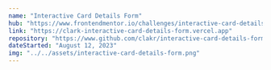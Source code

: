 ```yaml
---
name: "Interactive Card Details Form"
hub: "https://www.frontendmentor.io/challenges/interactive-card-details-form-XpS8cKZDWw"
link: "https://clark-interactive-card-details-form.vercel.app"
repository: "https://www.github.com/clakr/interactive-card-details-form"
dateStarted: "August 12, 2023"
img: "../../assets/interactive-card-details-form.png"
---
```

